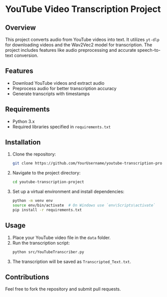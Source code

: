 # YouTube Video Transcription Project

## Overview
This project converts audio from YouTube videos into text. It utilizes `yt-dlp` for downloading videos and the Wav2Vec2 model for transcription. The project includes features like audio preprocessing and accurate speech-to-text conversion.

## Features
- Download YouTube videos and extract audio
- Preprocess audio for better transcription accuracy
- Generate transcripts with timestamps

## Requirements
- Python 3.x
- Required libraries specified in `requirements.txt`

## Installation
1. Clone the repository:
   ```bash
   git clone https://github.com/YourUsername/youtube-transcription-project.git
   ```
2. Navigate to the project directory:
   ```bash
   cd youtube-transcription-project
   ```
3. Set up a virtual environment and install dependencies:
   ```bash
   python -m venv env
   source env/bin/activate  # On Windows use `env\Scripts\activate`
   pip install -r requirements.txt
   ```

## Usage
1. Place your YouTube video file in the `data` folder.
2. Run the transcription script:
   ```bash
   python src/YouTubeTranscriber.py
   ```
3. The transcription will be saved as `Transcripted_Text.txt`.

## Contributions
Feel free to fork the repository and submit pull requests.

